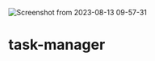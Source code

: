 ![Screenshot from 2023-08-13 09-57-31](https://github.com/theahmadshaikh/task-manager/assets/121341123/91077c80-ecd3-40a8-aa73-75ea795632a0)
# task-manager
